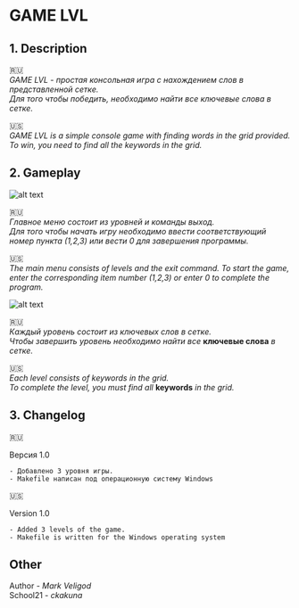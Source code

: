 # GAME LVL 
## 1. Description 
:ru:  
_GAME LVL - простая консольная игра с нахождением слов в представленной сетке.  
Для того чтобы победить, необходимо найти все ключевые слова в сетке._
  
:us:  
_GAME LVL is a simple console game with finding words in the grid provided.
To win, you need to find all the keywords in the grid._

## 2. Gameplay  
![alt text](https://s297iva.storage.yandex.net/rdisk/37af134d6cd44042137cd1644b9bfefbba47c30855bcb4dce03c31b57653ab26/5e83a260/6GEfPPB5TxaxBhFkj-GPLuk5qzr4RWTHgfYJGY1hJRwvETJyJKk1W7NyZTgO3evi0nUe4azlgLOHaXcE_wFlXg==?uid=316309876&filename=1.png&disposition=inline&hash=&limit=0&content_type=image%2Fpng&owner_uid=316309876&fsize=5142&hid=41587e05fc1c8e5b07a79e1d1742c065&media_type=image&tknv=v2&etag=787e00d6b26ef1f27b209c80bc89416f&rtoken=yNj9bGZhNo4r&force_default=yes&ycrid=na-f8fa077e225c07b4ad7ed29fe6343568-downloader23e&ts=5a22c14655800&s=ca7d8d7938ec1608d3dcdbc4b8ed97e9b70876308c47ab861cb83a7d1e2c5c43&pb=U2FsdGVkX1-HXkq7nyaVL7E5lCvnNEMxpTTVzOVaOMvqfNkeildEVKrZP-pm8Zuvv2DEtiy6u2ZKpr_ZRecWK86TYEDacABo9fRBYU0z7gY)  
  
:ru:  
_Главное меню состоит из уровней и команды выход._  
_Для того чтобы начать игру необходимо ввести соответствующий номер пункта (1,2,3) или вести 0 для завершения программы._  
  
:us:  
_The main menu consists of levels and the exit command._
_To start the game, enter the corresponding item number (1,2,3) or enter 0 to complete the program._  

![alt text](https://s207iva.storage.yandex.net/rdisk/943bb77d02b135f66f2134b4083e116686f26c752f6189da2ee78e675d753832/5e83a644/6GEfPPB5TxaxBhFkj-GPLgYv0kNms2ePokah9LAbCh0MjAFRIw8W-euLIsz2xa5hAKOlBicf-mFDavs0CuJqyw==?uid=316309876&filename=2.png&disposition=inline&hash=&limit=0&content_type=image%2Fpng&owner_uid=316309876&fsize=5633&hid=58d12b18f68dc9c85673eff7e22c5e07&media_type=image&tknv=v2&etag=feffe4f573e3db8707fef756134a8fbf&rtoken=qLYhwh9mXZWZ&force_default=yes&ycrid=na-d08d1c3bae111a8bfa2ab62ead8d22f5-downloader14e&ts=5a22c4fc31900&s=42183af7e18265b2dad9beaa19a342b9577af8005d9a76430c4be0e589fea1f9&pb=U2FsdGVkX1-Uo31-IdYUmTV3JOhsPYkVpVbAkEBp3FFVMsPZC7Vdez3kTwL-Z38SQ2qRVOgZZ9knuXbJbWmh77G5vM6Av9vh4X9-1lJPLSE) 
  
:ru:  
_Каждый уровень состоит из ключевых слов в сетке.  
Чтобы завершить уровень необходимо найти все_ **ключевые слова** _в сетке._  
  
:us:  
_Each level consists of keywords in the grid.  
To complete the level, you must find all_ **keywords** _in the grid._  
  
## 3. Changelog
  
:ru:  
  
Версия 1.0  
```
- Добавлено 3 уровня игры.
- Makefile написан под операционную систему Windows
```
  
  
:us:  
  
Version 1.0  
```
- Added 3 levels of the game.  
- Makefile is written for the Windows operating system
```
  
  
## Other  
  
Author - _Mark Veligod_  
School21 - _ckakuna_
